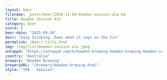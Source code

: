 ```yaml
---
layout: beer
filename: _posts/beer/2016-11-09-bowden-session-ale.md
title: Bowden Session Ale
category: beer
score: 6
beer-date: "2025-09-26"
desc: "Easy drinking. Does what it says on the tin"
permalink: /beer/:title.html
img: /img/list/bowden-session-ale.jpeg
untappd: "https://untappd.com/b/bowden-brewing-bowden-brewing-bowden-session-ale/4592047"
country: "Australia"
brewery: "Bowden Brewing"
breweryURL: "/brewery/bowden-brewing.html"
style: "IPA - Session"
---
```

